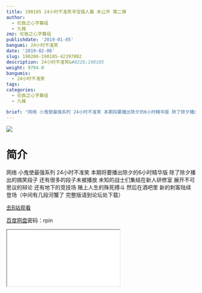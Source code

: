```yaml
---
title: 190105 24小时不准笑寻宝猎人篇 未公开 第二弹
author:
  - 伦敦之心字幕组
  - 九條
zmz: 伦敦之心字幕组
publishdate: '2019-01-05'
bangumi: 24小时不准笑
date: '2019-02-06'
slug: 190206-190105-42397002
description: 24小时不准笑&#8226;190105
weight: 9794.0
bangumis:
  - 24小时不准笑
tags:
categories:
  - 伦敦之心字幕组
  - 九條

brief: "网络 小鬼使最强系列 24小时不准笑 本期将要播出除夕的6小时精华版 除了除夕播出的搞笑段子 还有很多的段子未被播放 未知的战士们集结在新人研修室 展开不可思议的辩论 还有地下的竞技场 赌上人生的殊死搏斗 然后在酒吧里 新的刺客陆续登场（中间有几段河蟹了 完整版请到论坛处下载）"
---
```

![](https://i.imgur.com/q58cbX9.jpg)
# 简介  
网络
小鬼使最强系列 24小时不准笑 本期将要播出除夕的6小时精华版  除了除夕播出的搞笑段子 还有很多的段子未被播放 未知的战士们集结在新人研修室 展开不可思议的辩论 还有地下的竞技场 赌上人生的殊死搏斗 然后在酒吧里 新的刺客陆续登场（中间有几段河蟹了 完整版请到论坛处下载）  

[去B站观看](https://www.bilibili.com/video/av42397002/)

[百度网盘](https://pan.baidu.com/s/1w3YfPUs9oJ7pSNniezzfSQ)密码：rpin 
<div class ="resp-container"><iframe class="testiframe" src="//player.bilibili.com/player.html?aid=42397002"", scrolling="no", allowfullscreen="true" > </iframe></div> 

